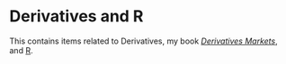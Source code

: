 # Derivatives and R 

This contains items related to Derivatives, my book _[Derivatives Markets](http://www.amazon.com/Derivatives-Markets-Edition-Pearson-Finance/dp/0321543084)_, and [R](http://r-project.org).

